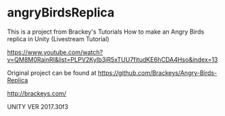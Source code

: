 # angryBirdsReplica

This is a project from Brackey's Tutorials How to make an Angry Birds replica in Unity (Livestream Tutorial)

https://www.youtube.com/watch?v=QM8M0RainRI&list=PLPV2KyIb3jR5xTUU7fitudKE6hCDA4Hso&index=13



Original project can be found at https://github.com/Brackeys/Angry-Birds-Replica

http://brackeys.com/

UNITY VER 2017.30f3
